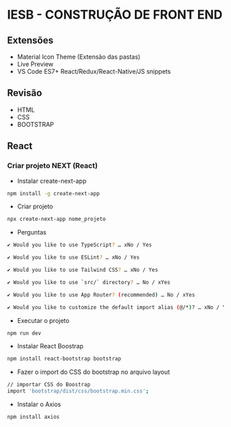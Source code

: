 
# IESB - CONSTRUÇÃO DE FRONT END

## Extensões

- Material Icon Theme (Extensão das pastas)
- Live Preview
- VS Code ES7+ React/Redux/React-Native/JS snippets


## Revisão

- HTML
- CSS
- BOOTSTRAP

## React

### Criar projeto NEXT (React)

- Instalar create-next-app

```bash
npm install -g create-next-app
```

- Criar projeto

```bash
npx create-next-app nome_projeto
```

- Perguntas

```bash
✔ Would you like to use TypeScript? … xNo / Yes

✔ Would you like to use ESLint? … xNo / Yes

✔ Would you like to use Tailwind CSS? … xNo / Yes

✔ Would you like to use `src/` directory? … No / xYes

✔ Would you like to use App Router? (recommended) … No / xYes

✔ Would you like to customize the default import alias (@/*)? … xNo / Yes
```

- Executar o projeto

```bash
npm run dev
```

- Instalar React Boostrap

```bash
npm install react-bootstrap bootstrap
```
- Fazer o import do CSS do bootstrap no arquivo layout

```bash
// importar CSS do Boostrap
import 'bootstrap/dist/css/bootstrap.min.css';
```

- Instalar o Axios

```bash
npm install axios
```